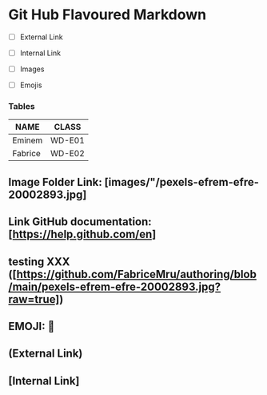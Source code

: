 # **Git Hub Flavoured Markdown**

- [ ] External Link

- [ ] Internal Link

- [ ] Images

- [ ] Emojis


### Tables

| NAME    | CLASS  |
| ------- | -----  |
| Eminem  | WD-E01 | 
| Fabrice | WD-E02 |


## Image Folder Link: [images/"/pexels-efrem-efre-20002893.jpg]
## Link GitHub documentation: [https://help.github.com/en]

## testing XXX ([https://github.com/FabriceMru/authoring/blob/main/pexels-efrem-efre-20002893.jpg?raw=true])

## EMOJI: 🤪

## (External Link)

## [Internal Link]
